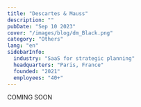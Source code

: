 ```yaml
---
title: "Descartes & Mauss"
description: ""
pubDate: "Sep 10 2023"
cover: "/images/blog/dm_Black.png"
category: "Others"
lang: "en"
sidebarInfo:
  industry: "SaaS for strategic planning"
  headquarters: "Paris, France"
  founded: "2021"
  employees: "40+"
---
```


COMING SOON
